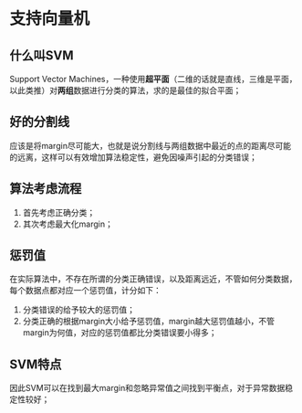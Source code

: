 # 支持向量机

## 什么叫SVM
Support Vector Machines，一种使用**超平面**（二维的话就是直线，三维是平面，以此类推）对**两组**数据进行分类的算法，求的是最佳的拟合平面；

## 好的分割线
应该是将margin尽可能大，也就是说分割线与两组数据中最近的点的距离尽可能的远离，这样可以有效增加算法稳定性，避免因噪声引起的分类错误；

## 算法考虑流程
1. 首先考虑正确分类；
2. 其次考虑最大化margin；

## 惩罚值
在实际算法中，不存在所谓的分类正确错误，以及距离远近，不管如何分类数据，每个数据点都对应一个惩罚值，计分如下：
1. 分类错误的给予较大的惩罚值；
2. 分类正确的根据margin大小给予惩罚值，margin越大惩罚值越小，不管margin为何值，对应的惩罚值都比分类错误要小得多；

## SVM特点
因此SVM可以在找到最大margin和忽略异常值之间找到平衡点，对于异常数据稳定性较好；


